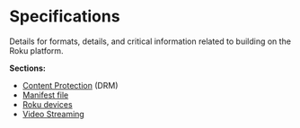 # Specifications
Details for formats, details, and critical information related to building on the Roku platform.

**Sections:**

* [Content Protection](/docs/develop/content-protection.md) (DRM)
* [Manifest file](/develop/specifications/manifest.md)
* [Roku devices](/develop/specifications/roku-devices.md)
* [Video Streaming ](/develop/specifications/video-streaming.md)
